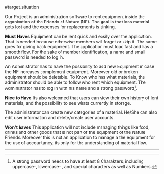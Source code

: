 #target_situation

Our Project is an administration software to rent equipment inside the organisation of the Friends of Nature (NF). The goal is that less material gets lost and the expenses for replacements is sinking.

**Must Haves**
Equipment can be lent quick and easily over the application. That is needed because otherwise members will forget or skip it. The same goes for giving back equipment. The application must load fast and has a smooth flow. For the sake of member identification, a name and small password is needed to log in. 

An Administrator has to have the possibility to add new Equipment in case the NF increases complement equipment. Moreover old or broken equipment should be deletable.
To Know who has what materials, the administrator should be able to follow who rent which equipment. The Administrator has to log in with his name and a strong password[^1].

**Nice to Have**
Its also welcomed that users can view their own history of lent materials, and the possibility to see whats currently in storage. 

The administrator can create new categories of a material. He/She can also edit user information and delete/create user accounts.

**Won't haves**
This application will not include managing things like food, drinks and other goods that is not part of the equipment of the Nature Friends. Moreover this is not an application to manage a the equipment for the use of accountancy, its only for the understanding of material flow. 

---
[^1]: A strong password needs to have at least 8 Charakters, including uppercase-, lowercase- , and special characters as well as Numbers.

